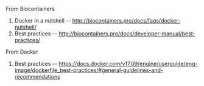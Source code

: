 From Biocontainers

1. Docker in a nutshell -- http://biocontainers.pro/docs/faqs/docker-nutshell/
2. Best practices -- http://biocontainers.pro/docs/developer-manual/best-practices/

From Docker

 1. Best practices -- https://docs.docker.com/v17.09/engine/userguide/eng-image/dockerfile_best-practices/#general-guidelines-and-recommendations
